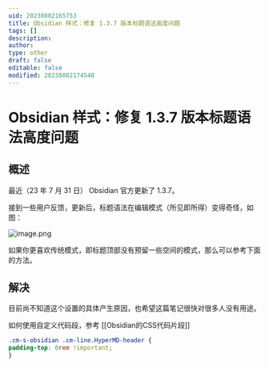 ```yaml
---
uid: 20230802165753
title: Obsidian 样式：修复 1.3.7 版本标题语法高度问题
tags: []
description: 
author: 
type: other
draft: false
editable: false
modified: 20230802174548
---
```


# Obsidian 样式：修复 1.3.7 版本标题语法高度问题

## 概述

最近（23 年 7 月 31 日） Obsidian 官方更新了 1.3.7。

接到一些用户反馈，更新后，标题语法在编辑模式（所见即所得）变得奇怪，如图：

![image.png](https://cdn.pkmer.cn/images/20230802170132.png!pkmer)

如果你更喜欢传统模式，即标题顶部没有预留一些空间的模式，那么可以参考下面的方法。

## 解决

目前尚不知道这个设置的具体产生原因，也希望这篇笔记很快对很多人没有用途。

如何使用自定义代码段，参考 [[Obsidian的CSS代码片段]]

```CSS
.cm-s-obsidian .cm-line.HyperMD-header {
padding-top: 0rem !important;
}
```